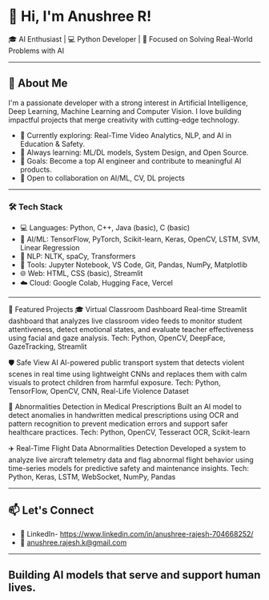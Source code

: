 # 👋 Hi, I'm Anushree R!

🎓 AI Enthusiast | 💻 Python Developer | 🎯 Focused on Solving Real-World Problems with AI

---

## 🚀 About Me

I'm a passionate developer with a strong interest in Artificial Intelligence, Deep Learning, Machine Learning and Computer Vision. I love building impactful projects that merge creativity with cutting-edge technology.

- 🌱 Currently exploring: Real-Time Video Analytics, NLP, and AI in Education & Safety.
- 🧠 Always learning: ML/DL models, System Design, and Open Source.
- 🎯 Goals: Become a top AI engineer and contribute to meaningful AI products.
- 🤝 Open to collaboration on AI/ML, CV, DL projects 

---

### 🛠 Tech Stack

- 💻 Languages: Python, C++, Java (basic), C (basic)
- 🧠 AI/ML: TensorFlow, PyTorch, Scikit-learn, Keras, OpenCV, LSTM, SVM, Linear Regression
- 🔬 NLP: NLTK, spaCy, Transformers
- 🧪 Tools: Jupyter Notebook, VS Code, Git, Pandas, NumPy, Matplotlib
- 🌐 Web: HTML, CSS (basic), Streamlit
- ☁️ Cloud: Google Colab, Hugging Face, Vercel

---

🚀 Featured Projects
🎓 Virtual Classroom Dashboard
Real-time Streamlit dashboard that analyzes live classroom video feeds to monitor student attentiveness, detect emotional states, and evaluate teacher effectiveness using facial and gaze analysis.
Tech: Python, OpenCV, DeepFace, GazeTracking, Streamlit

🛡️ Safe View AI
AI-powered public transport system that detects violent scenes in real time using lightweight CNNs and replaces them with calm visuals to protect children from harmful exposure.
Tech: Python, TensorFlow, OpenCV, CNN, Real-Life Violence Dataset

💊 Abnormalities Detection in Medical Prescriptions
Built an AI model to detect anomalies in handwritten medical prescriptions using OCR and pattern recognition to prevent medication errors and support safer healthcare practices.
Tech: Python, OpenCV, Tesseract OCR, Scikit-learn

✈️ Real-Time Flight Data Abnormalities Detection
Developed a system to analyze live aircraft telemetry data and flag abnormal flight behavior using time-series models for predictive safety and maintenance insights.
Tech: Python, Keras, LSTM, WebSocket, NumPy, Pandas

---

## 📫 Let's Connect

- 💼 LinkedIn- https://www.linkedin.com/in/anushree-rajesh-704668252/ 
- 📧 anushree.rajesh.k@gmail.com 

---

## Building AI models that serve and support human lives.

